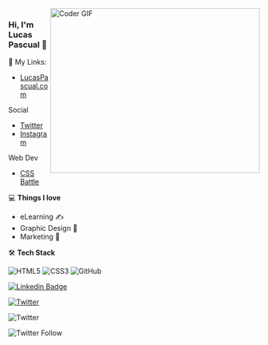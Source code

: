 <img align="right" src="https://github.com/rajaprerak/rajaprerak/blob/master/developer.gif" alt="Coder GIF" width="420" height="330">



### Hi, I'm Lucas Pascual 👋

🎯 My Links:

- [LucasPascual.com](https://lucaspascual.com/)

Social
- [Twitter](https://rajaprerak.github.io/)
- [Instagram](https://rajaprerak.github.io/)

Web Dev
- [CSS Battle](https://rajaprerak.github.io/)

💻 **Things I love**
- eLearning ✍️
- Graphic Design 🧐
- Marketing 😬
    
🛠 **Tech Stack**

![HTML5](https://img.shields.io/badge/-HTML5-000000?style=flat&logo=HTML5)
![CSS3](https://img.shields.io/badge/-CSS3-000000?style=flat&logo=CSS3)
![GitHub](https://img.shields.io/badge/-GitHub-000000?style=flat&logo=github&logoColor=FFFFFF)

[![Linkedin Badge](https://img.shields.io/badge/-rajaprerak-blue?style=flat-square&logo=Linkedin&logoColor=white&link=https://www.linkedin.com/in/rajaprerak/)](https://www.linkedin.com/in/xLucasPascual/)

[![Twitter](https://img.shields.io/badge/-rajaprerak-blue?style=flat-square&logo=Linkedin&logoColor=white&link=https://www.linkedin.com/in/rajaprerak/)](https://www.linkedin.com/in/xLucasPascual/)

![Twitter](https://img.shields.io/twitter/follow/xLucasPascual?style=social)

![Twitter Follow](https://img.shields.io/twitter/follow/xLucasPascual?label=Lucas%20Pascual&logo=Twitter&style=social)

<!--

    <a href="https://github.com/anuraghazra/github-readme-stats" title="Go to Source">
      <img align="right" width=420 height="auto" src="https://github-readme-stats.vercel.app/api?username=rajaprerak&show_icons=true&theme=dark&border_color=61dafb&hide_border=true&include_all_commits=true" />
    </a>

-->
